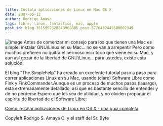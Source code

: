 ```yaml
---
title: Instala aplicaciones de Linux en Mac OS X
date: 2007-05-12
author: Rodrigo Amaya
tags: libre, linux, fantastico, mac, apple
post_id: blog-3515952828243908885.post-5776432449580002349
---
```


![image](https://bp2.blogger.com/_ayvorITawE4/RkZ7A0K334I/AAAAAAAAAWo/-5hfW39EMEA/s400/linux-mac.png)    Antes de comenzar
mi consejo para los que tienen una Mac es simple: instalar GNU\Linux en su Mac... no se van a arrepentir Pero como muchos prefieren no quitar el hermoso escritorio que viene en su Mac, y aun así gozar de la libertad de GNU\Linux... para ustedes, existe esta solución:

El blog "The Simplehelp" ha creado un excelente tutorial paso a paso para correr aplicaciones Linux en su Mac, usando (claro) Software Libre como Fink y FinkCommander.Aunque es un proceso de muchos pasos (laaargo), esta extremadamente detallado, asi que es bastante sencillo de entender y de no perderse.Espero que les sea de utilidad, y no olviden propagar el espíritu de libertad de el Software Libre:

[Como instalar aplicaciones de Linux en OS X - una guia completa](https://www.simplehelp.net/2007/05/09/how-to-install-linux-applications-in-os-x-a-complete-walkthrough/)

Copyleft Rodrigo S. Amaya C. y el staff del Sr. Byte